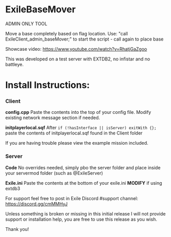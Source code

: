 # ExileBaseMover
ADMIN ONLY TOOL

Move a base completely based on flag location. 
Use: "call ExileClient_admin_baseMover;" to start the script - call again to place base

Showcase video: https://www.youtube.com/watch?v=RhatjGaZgoo

This was developed on a test server with EXTDB2, no infistar and no battleye.


# Install Instructions:

### Client

**config.cpp**
Paste the contents into the top of your config file. Modify existing network message section if needed.

**initplayerlocal.sqf**
After `if (!hasInterface || isServer) exitWith {};` paste the contents of initplayerlocal.sqf found in the Client folder

If you are having trouble please view the example mission included.

### Server

**Code**
No overrides needed, simply pbo the server folder and place inside your servermod folder (such as @ExileServer)

**Exile.ini**
Paste the contents at the bottom of your exile.ini **MODIFY** if using extdb3

For support feel free to post in Exile Discord #support channel: https://discord.gg/cmMMHyJ

Unless something is broken or missing in this initial release I will not provide support or installation help, you are free to use this release as you wish.

Thank you!
